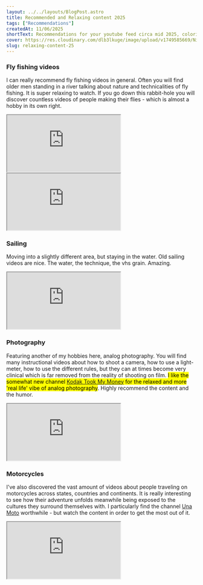 ```yaml
---
layout: ../../layouts/BlogPost.astro
title: Recommended and Relaxing content 2025
tags: ["Recommendations"]
createdAt: 11/06/2025
shortText: Recommendations for your youtube feed circa mid 2025, colorized.
cover: https://res.cloudinary.com/dlb3lkuge/image/upload/v1749585669/Nikolajs_sommerferie_billeder_2008_431_b1r2km.jpg
slug: relaxing-content-25
---
```


### Fly fishing videos
I can really recommend fly fishing videos in general. Often you will find older men standing in a river talking about nature and technicalities of fly fishing. It is super relaxing to watch. If you go down this rabbit-hole you will discover countless videos of people making their flies - which is almost a hobby in its own right.

<iframe 
    class="iframe-youtube" 
    src="https://www.youtube.com/embed/00Acb90Lq7c?si=95nOf4yydXf6lEoh" 
    title="YouTube video player" 
    allow="accelerometer; autoplay; clipboard-write; encrypted-media; gyroscope; picture-in-picture; web-share"
    referrerpolicy="strict-origin-when-cross-origin" 
    allowfullscreen>
</iframe>
<iframe 
    class="iframe-youtube" 
    src="https://www.youtube.com/embed/JLB0BVGyyvU?si=1iIYx-ScohaoFN2U" 
    title="YouTube video player" 
    allow="accelerometer; autoplay; clipboard-write; encrypted-media; gyroscope; picture-in-picture; web-share"
    referrerpolicy="strict-origin-when-cross-origin" 
    allowfullscreen>
</iframe>

### Sailing
Moving into a slightly different area, but staying in the water. Old sailing videos are nice. The water, the technique, the vhs grain. Amazing.

<iframe 
    class="iframe-youtube" 
    src="https://www.youtube.com/embed/7XZh9DdGI98?si=vEIXBDEDZ-6MESOt" 
    title="YouTube video player"
    allow="accelerometer; autoplay; clipboard-write; encrypted-media; gyroscope; picture-in-picture; web-share"
    referrerpolicy="strict-origin-when-cross-origin"
    allowfullscreen>
</iframe>

### Photography
Featuring another of my hobbies here, analog photography. You will find many instructional videos about how to shoot a camera, how to use a light-meter, how to use the different rules, but they can at times become very clinical which is far removed from the reality of shooting on film. <mark>I like the somewhat new channel [Kodak Took My Money](https://www.youtube.com/@KodakTookMyMoney) for the relaxed and more 'real life' vibe of analog photography</mark>. Highly recommend the content and the humor.

<iframe 
    class="iframe-youtube" 
    src="https://www.youtube.com/embed/91kOS4G-UUs?si=jhb2byvDQutC5hbH" 
    title="YouTube video player" 
    allow="accelerometer; autoplay; clipboard-write; encrypted-media; gyroscope; picture-in-picture; web-share"
    referrerpolicy="strict-origin-when-cross-origin"
    allowfullscreen>
</iframe>


### Motorcycles
I've also discovered the vast amount of videos about people traveling on motorcycles across states, countries and continents. It is really interesting to see how their adventure unfolds meanwhile being exposed to the cultures they surround themselves with. I particularly find the channel [Una Moto](https://www.youtube.com/@Una_Moto) worthwhile - but watch the content in order to get the most out of it.
<iframe 
    class="iframe-youtube" 
    src="https://www.youtube.com/embed/th9cUzJ0zFY?si=2kYqwnrZDG9O58Cw" 
    title="YouTube video player" 
    allow="accelerometer; autoplay; clipboard-write; encrypted-media; gyroscope; picture-in-picture; web-share"
    referrerpolicy="strict-origin-when-cross-origin" 
    allowfullscreen>
</iframe>

